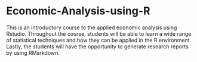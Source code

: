 # Economic-Analysis-using-R

This is an introductory course to the applied economic analysis using Rstudio. Throughout the course, students will be able to learn a wide range of statistical techniques and how they can be applied in the R environment. Lastly, the students will have the opportunity to generate research reports by using RMarkdown.

